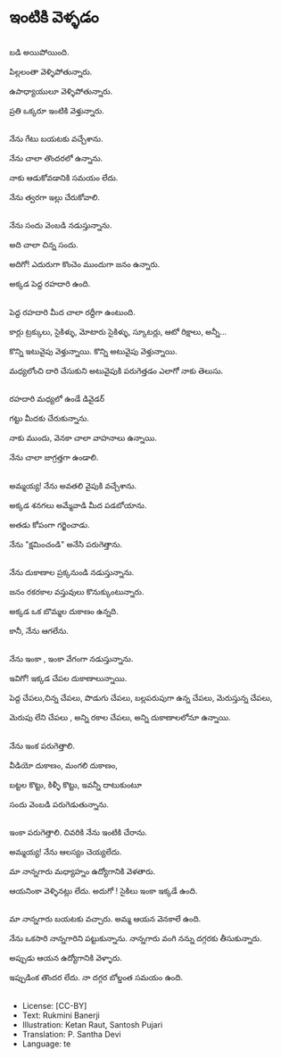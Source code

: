 # ఇంటికి వెళ్ళడం

##
బడి అయిపోయింది.

పిల్లలంతా వెళ్ళిపోతున్నారు.

ఉపాధ్యాయులూ వెళ్ళిపోతున్నారు.

ప్రతి ఒక్కరూ ఇంటికి వెళ్తున్నారు.

##
నేను గేటు బయటకు వచ్చేశాను.

నేను చాలా తొందరలో ఉన్నాను.

నాకు ఆడుకోవడానికి సమయం లేదు.

నేను త్వరగా ఇల్లు చేరుకోవాలి.

##
నేను సందు వెంబడి నడుస్తున్నాను.

అది చాలా చిన్న సందు.

అదిగో! ఎదురుగా కొంచెం ముందుగా జనం ఉన్నారు.

అక్కడ పెద్ద రహదారి ఉంది.

##
పెద్ద రహదారి మీద చాలా రద్దీగా ఉంటుంది.

కార్లు ట్రక్కులు, సైకిళ్ళు, మోటారు సైకిళ్ళు, స్కూటర్లు, ఆటో రిక్షాలు, అన్నీ...

కొన్ని ఇటువైపు వెళ్తున్నాయి. కొన్ని అటువైపు వెళ్తున్నాయి.

మధ్యలోంచి దారి చేసుకుని అటువైపుకి పరుగెత్తడం ఎలాగో నాకు తెలుసు.

##
రహదారి మధ్యలో ఉండే డివైడర్

గట్టు మీదకు చేరుకున్నాను.

నాకు ముందు, వెనకా చాలా వాహనాలు ఉన్నాయి.

నేను చాలా జాగ్రత్తగా ఉండాలి.

##
అమ్మయ్య! నేను అవతలి వైపుకి వచ్చేశాను.

అక్కడ శనగలు అమ్మేవాడి మీద పడబోయాను.

అతడు కోపంగా గర్జించాడు.

నేను "క్షమించండి" అనేసి పరుగెత్తాను.

##
నేను దుకాణాల ప్రక్కనుండి నడుస్తున్నాను.

జనం రకరకాల వస్తువులు కొనుక్కుంటున్నారు.

అక్కడ ఒక బొమ్మల దుకాణం ఉన్నది.

కానీ, నేను ఆగలేను. 

##
నేను ఇంకా , ఇంకా వేగంగా నడుస్తున్నాను.

ఇవిగో! ఇక్కడ చేపల దుకాణాలున్నాయి.

పెద్ద చేపలు,చిన్న చేపలు, పొడుగు చేపలు, బల్లపరుపుగా ఉన్న చేపలు, మెరుస్తున్న చేపలు,

మెరుపు లేని చేపలు , అన్ని రకాల చేపలు, అన్ని దుకాణాలలోనూ ఉన్నాయి.

##
నేను ఇంక పరుగెత్తాలి.

వీడియో దుకాణం, మంగలి దుకాణం,

బట్టల కొట్టు, కిళ్ళీ కొట్టు, ఇవన్నీ దాటుకుంటూ

సందు వెంబడి పరుగెడుతున్నాను.

##
ఇంకా పరుగెత్తాలి. చివరికి నేను ఇంటికి చేరాను.

అమ్మయ్య! నేను ఆలస్యం చెయ్యలేదు.

మా నాన్నగారు మధ్యాహ్నం ఉద్యోగానికి వెళతారు.

ఆయనింకా వెళ్ళినట్లు లేదు. అదుగో ! సైకిలు ఇంకా ఇక్కడే ఉంది.

##
మా నాన్నగారు బయటకు వచ్చారు. అమ్మ ఆయన వెనకాలే ఉంది.

నేను ఒకసారి నాన్నగారిని పట్టుకున్నాను. నాన్నగారు వంగి నన్ను దగ్గరకు తీసుకున్నారు.

అప్పుడు ఆయన ఉద్యోగానికి వెళ్ళారు.

ఇప్పుడింక తొందర లేదు. నా దగ్గర బోల్డంత సమయం ఉంది.

##
* License: [CC-BY]
* Text: Rukmini Banerji
* Illustration: Ketan Raut, Santosh Pujari
* Translation: P. Santha Devi
* Language: te
